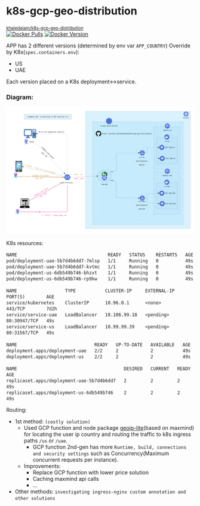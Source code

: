 # k8s-gcp-geo-distribution

[<small>khaledalam/k8s-gcp-geo-distribution</small>](https://hub.docker.com/repository/docker/khaledalam/k8s-gcp-geo-distribution/)<br />
[![Docker Pulls](https://img.shields.io/docker/pulls/khaledalam/k8s-gcp-geo-distribution.svg)](https://hub.docker.com/r/khaledalam/k8s-gcp-geo-distribution/)
[![Docker Version](https://img.shields.io/docker/v/khaledalam/k8s-gcp-geo-distribution?sort=semver)](https://hub.docker.com/r/khaledalam/k8s-gcp-geo-distribution/)


APP has 2 different versions (determined by env var `APP_COUNTRY`) Override by K8s(`spec.containers.env`):
- US 
- UAE

Each version placed on a K8s deployment<->service.

### Diagram:
<img src="infra-diagram.png" />

K8s resources:
```
NAME                                  READY   STATUS    RESTARTS   AGE
pod/deployment-uae-5b7d4b6dd7-7mlsp   1/1     Running   0          49s
pod/deployment-uae-5b7d4b6dd7-kvtmc   1/1     Running   0          49s
pod/deployment-us-6db549b746-bhzxt    1/1     Running   0          49s
pod/deployment-us-6db549b746-rp9kw    1/1     Running   0          49s

NAME                  TYPE           CLUSTER-IP     EXTERNAL-IP   PORT(S)        AGE
service/kubernetes    ClusterIP      10.96.0.1      <none>        443/TCP        7d2h
service/service-uae   LoadBalancer   10.106.99.18   <pending>     80:30947/TCP   49s
service/service-us    LoadBalancer   10.99.99.39    <pending>     80:31567/TCP   49s

NAME                             READY   UP-TO-DATE   AVAILABLE   AGE
deployment.apps/deployment-uae   2/2     2            2           49s
deployment.apps/deployment-us    2/2     2            2           49s

NAME                                        DESIRED   CURRENT   READY   AGE
replicaset.apps/deployment-uae-5b7d4b6dd7   2         2         2       49s
replicaset.apps/deployment-us-6db549b746    2         2         2       49s
```



Routing:
- 1st method: `(costly solution)`
    - Used GCP function and node package [geoip-lite](https://github.com/geoip-lite/node-geoip)(based on maxmind) for locating the user ip country and routing the traffic to k8s ingress paths `/us` or `/uae`.
      - GCP function 2nd-gen has more `Runtime, build, connections and security settings` such as Concurrency(Maximum concurrent requests per instance).
  - Improvements:
    - Replace GCP function with lower price solution
    - Caching maxmind api calls
    - ...
- Other methods: `investigating ingress-nginx custom annotation and other solutions`